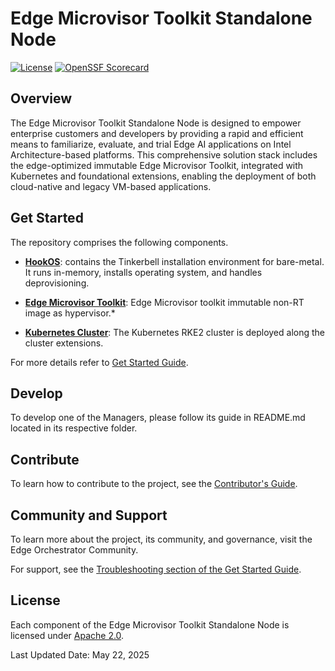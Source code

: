 # Edge Microvisor Toolkit Standalone Node

[![License](https://img.shields.io/badge/License-Apache%202.0-blue.svg)](https://opensource.org/licenses/Apache-2.0)
[![OpenSSF Scorecard](https://api.scorecard.dev/projects/github.com/open-edge-platform/edge-microvisor-toolkit-standalone-node/badge)](https://scorecard.dev/viewer/?uri=github.com/open-edge-platform/edge-microvisor-toolkit-standalone-node)

## Overview

The Edge Microvisor Toolkit Standalone Node is designed to empower enterprise customers and developers by providing a rapid and efficient
means to familiarize, evaluate, and trial Edge AI applications on Intel Architecture-based platforms.
This comprehensive solution stack includes the edge-optimized immutable Edge Microvisor Toolkit,
integrated with Kubernetes and foundational extensions, enabling the deployment of both cloud-native
and legacy VM-based applications.

## Get Started

The repository comprises the following components.

* [**HookOS**](standalone-node/hook_os/): contains the Tinkerbell installation environment for bare-metal. It runs in-memory, installs operating system, and handles deprovisioning.

* [**Edge Microvisor Toolkit**](standalone-node/host_os/): Edge Microvisor toolkit immutable non-RT image as  hypervisor.* 

* [**Kubernetes Cluster**](standalone-node/cluster_installers): The Kubernetes RKE2 cluster is deployed along the cluster extensions.

For more details refer to [Get Started Guide](standalone-node/docs/user-guide/Get-Started-Guide.md).

## Develop

To develop one of the Managers, please follow its guide in README.md located in its respective folder.

## Contribute

To learn how to contribute to the project, see the [Contributor's Guide](standalone-node/docs/contribution.md).

## Community and Support

To learn more about the project, its community, and governance, visit the Edge Orchestrator Community.

For support, see the [Troubleshooting section of the Get Started Guide](standalone-node/docs/user-guide/Get-Started-Guide.md#troubleshooting).

## License

Each component of the Edge Microvisor Toolkit Standalone Node is licensed under [Apache 2.0][apache-license].

Last Updated Date: May 22, 2025

[apache-license]: https://www.apache.org/licenses/LICENSE-2.0
